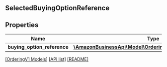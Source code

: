 ## SelectedBuyingOptionReference

## Properties

Name | Type | Description | Notes
------------ | ------------- | ------------- | -------------
**buying_option_reference** | [**\AmazonBusinessApi\Model\OrderingV1\BuyingOptionReference**](BuyingOptionReference.md) |  |

[[OrderingV1 Models]](../) [[API list]](../../Api) [[README]](../../../README.md)
